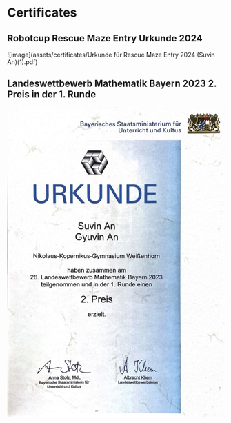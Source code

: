 # Certificates

## Robotcup Rescue Maze Entry Urkunde 2024

![image](assets/certificates/Urkunde für Rescue Maze Entry 2024 (Suvin An)(1).pdf)

## Landeswettbewerb Mathematik Bayern 2023 2. Preis in der 1. Runde

![image](assets/certificates/math_bayern_2023.jpg)
